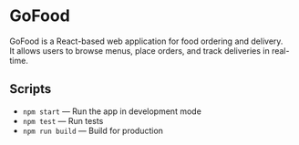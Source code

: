 # GoFood

GoFood is a React-based web application for food ordering and delivery.  
It allows users to browse menus, place orders, and track deliveries in real-time.  

## Scripts

- `npm start` — Run the app in development mode  
- `npm test` — Run tests  
- `npm run build` — Build for production
